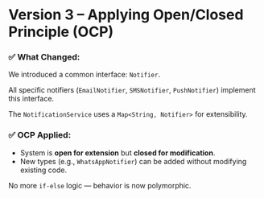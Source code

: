# Version 3 – Applying Open/Closed Principle (OCP)

### ✅ What Changed:
We introduced a common interface: `Notifier`.

All specific notifiers (`EmailNotifier`, `SMSNotifier`, `PushNotifier`) implement this interface.

The `NotificationService` uses a `Map<String, Notifier>` for extensibility.

### ✅ OCP Applied:
- System is **open for extension** but **closed for modification**.
- New types (e.g., `WhatsAppNotifier`) can be added without modifying existing code.

No more `if-else` logic — behavior is now polymorphic.
